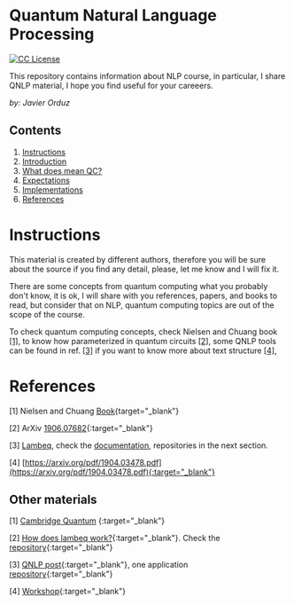 # Quantum Natural Language Processing

[license-badge]: https://img.shields.io/badge/License-CC-orange
[license]: https://creativecommons.org/licenses/by-nc-sa/3.0/deed.en
[![CC License][license-badge]][license]


This repository contains information about NLP course, in particular, I share QNLP material, I hope 
you find useful for your careeers.

*by: Javier Orduz*

## Contents
1. [Instructions](#instructions)
1. [Introduction](#intro)
1. [What does mean QC?](#wthQCmeans)
1. [Expectations](#expectations)
1. [Implementations](#implementations)
1. [References](#references)



# Instructions<a name="instructions"></a>
This material is created by different authors, therefore you will be sure about the source if you find 
any detail, please, let me know and I will fix it.

There are some concepts from quantum computing what you probably don't know, 
it is ok, I will share with you references, papers, and books to read, but 
consider that on NLP, quantum computing topics are out of the scope of the course.

To check quantum computing concepts, check Nielsen and Chuang book [[1]](#references), to know how parameterized in quantum circuits [[2]](#references), some QNLP tools can be found in ref. [[3]](#references)
if you want to know more about text structure [[4]](#references), 








# References<a name="references"></a>

[1] Nielsen and Chuang [Book](https://tinyurl.com/y842t3ck){target="_blank"}

[2] ArXiv [1906.07682](https://arxiv.org/pdf/1906.07682.pdf){:target="_blank"}

[3] <a href="https://tinyurl.com/yd6n83fa" target="_blank">Lambeq</a>, 
check the <a href="https://cqcl.github.io/lambeq/" target="_blank" rel="noopener noreferrer">documentation</a>, repositories in the next section.


[4] [https://arxiv.org/pdf/1904.03478.pdf](https://arxiv.org/pdf/1904.03478.pdf){:target="_blank"}

<!--
[1] [](){:target="_blank"}
[1] [](){:target="_blank"}
[1] [](){:target="_blank"}
-->
## Other materials
[1] [Cambridge Quantum](https://cqwbkpro.s3.eu-west-2.amazonaws.com/wp-content/uploads/2021/11/24115346/CAMBRIDGE_QUANTUM_QNLP.pdf)
{:target="_blank"}

[2] [How does lambeq work?](https://medium.com/cambridge-quantum-computing/quantum-natural-language-processing-ii-6b6a44b319b2){:target="_blank"}. 
Check the [repository](https://github.com/CQCL/lambeq){:target="_blank"}

[3] [QNLP post](https://medium.com/cambridge-quantum-computing/quantum-natural-language-processing-748d6f27b31d){:target="_blank"}, one application [repository](https://github.com/oxford-quantum-group/discopy/blob/ab2b356bd3cad1dfb55ca6606d6c4b4181fe590c/notebooks/qnlp-experiment.ipynb){:target="_blank"}

[4] [Workshop](https://quantumweek2020.cambridgequantum.com/qnlp.html){:target="_blank"}